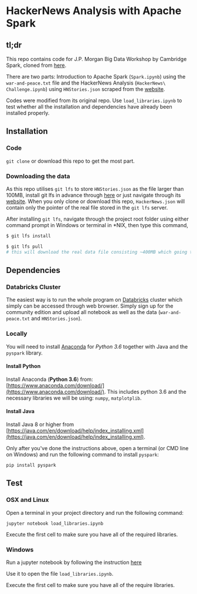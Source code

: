 # HackerNews Analysis with Apache Spark

## tl;dr

This repo contains code for J.P. Morgan Big Data Workshop by Cambridge Spark, cloned from [here](http://gitlab.cambridgespark.com/pub/bigdata-spark).

There are two parts: Introduction to Apache Spark (`Spark.ipynb`) using the `war-and-peace.txt` file and the HackerNews Analysis (`HackerNews\ Challenge.ipynb`) using `HNStories.json` scraped from the [website](https://news.ycombinator.com/). 

Codes were modified from its original repo. Use `load_libraries.ipynb` to test whether all the installation and dependencies have already been installed properly. 

## Installation

### Code
`git clone` or download this repo to get the most part. 

### Downloading the data
As this repo utilises `git lfs` to store `HNStories.json` as the file larger than 100MB, install git lfs in advance through [here](https://github.com/git-lfs/git-lfs/releases/tag/v2.6.1) or just navigate through its [website](https://git-lfs.github.com/). When you only clone or download this repo, `HackerNews.json` will contain only the pointer of the real file stored in the `git lfs` server.

After installing `git lfs`, navigate through the project root folder using either command prompt in Windows or terminal in \*NIX, then type this command, 
```bash
$ git lfs install

$ git lfs pull
# this will download the real data file consisting ~400MB which going to take some time
```

## Dependencies

### Databricks Cluster

The easiest way is to run the whole program on [Databricks](https://community.cloud.databricks.com/) cluster which simply can be accessed through web browser. Simply sign up for the community edition and upload all notebook as well as the data (`war-and-peace.txt` and `HNStories.json`). 

### Locally

You will need to install [Anaconda](https://www.anaconda.com/download/) for *Python 3.6* together with Java and the `pyspark` library.

#### Install Python

Install Anaconda (**Python 3.6**) from:  [https://www.anaconda.com/download/](https://www.anaconda.com/download/).
This includes python 3.6 and the necessary libraries we will be using: `numpy`, `matplotplib`.

#### Install Java

Install Java 8 or higher from [https://java.com/en/download/help/index_installing.xml](https://java.com/en/download/help/index_installing.xml).

Only after you've done the instructions above, open a terminal (or CMD line on Windows) and run the following command to install `pyspark`:
```
pip install pyspark
```

## Test

### OSX and Linux

Open a terminal in your project directory and run the following command:

```
jupyter notebook load_libraries.ipynb
```

Execute the first cell to make sure you have all of the required libraries.

### Windows

Run a jupyter notebook by following the instruction [here](http://jupyter-notebook-beginner-guide.readthedocs.io/en/latest/execute.html)

Use it to open the file `load_libraries.ipynb`. 

Execute the first cell to make sure you have all of the require libraries.
